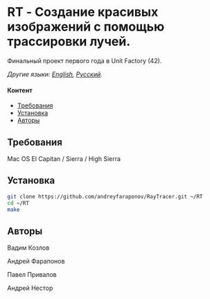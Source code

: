 # RT - Создание красивых изображений с помощью трассировки лучей.
Финальный проект первого года в Unit Factory (42).

*Другие языки: [English](README.md), [Русский](README-ru.md).*

#### Контент

- [Требования](#требования)
- [Установка](#установка)
- [Авторы](#авторы)

## Требования

Mac OS El Capitan / Sierra / High Sierra

## Установка

```bash
git clone https://github.com/andreyfaraponov/RayTracer.git ~/RT
cd ~/RT
make
```
## Авторы

Вадим Козлов

Андрей Фарапонов

Павел Привалов

Андрей Нестор
